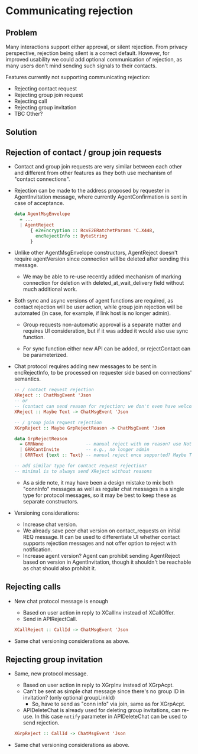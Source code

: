 # Communicating rejection

## Problem

Many interactions support either approval, or silent rejection. From privacy perspective, rejection being silent is a correct default. However, for improved usability we could add optional communication of rejection, as many users don't mind sending such signals to their contacts.

Features currently not supporting communicating rejection:
- Rejecting contact request
- Rejecting group join request
- Rejecting call
- Rejecting group invitation
- TBC Other?

## Solution

## Rejection of contact / group join requests

- Contact and group join requests are very similar between each other and different from other features as they both use mechanism of "contact connections".

- Rejection can be made to the address proposed by requester in AgentInvitation message, where currently AgentConfirmation is sent in case of acceptance.

  ``` haskell
  data AgentMsgEnvelope
    = ...
    | AgentReject
        { e2eEncryption :: RcvE2ERatchetParams 'C.X448,
          encRejectInfo :: ByteString
        }
  ```

- Unlike other AgentMsgEnvelope constructors, AgentReject doesn't require agentVersion since connection will be deleted after sending this message.

  - We may be able to re-use recently added mechanism of marking connection for deletion with deleted_at_wait_delivery field without much additional work.

- Both sync and async versions of agent functions are required, as contact rejection will be user action, while group join rejection will be automated (in case, for example, if link host is no longer admin).

  - Group requests non-automatic approval is a separate matter and requires UI consideration, but if it was added it would also use sync function.

  - For sync function either new API can be added, or rejectContact can be parameterized.

- Chat protocol requires adding new messages to be sent in encRejectInfo, to be processed on requester side based on connections' semantics.

  ```haskell
  -- / contact request rejection
  XReject :: ChatMsgEvent 'Json
  -- or
  -- (contact can send reason for rejection; we don't even have welcome messages in XContact though)
  XReject :: Maybe Text -> ChatMsgEvent 'Json

  -- / group join request rejection
  XGrpReject :: Maybe GrpRejectReason -> ChatMsgEvent 'Json

  data GrpRejectReason
    = GRRNone                -- manual reject with no reason? use Nothing in GRRText instead?
    | GRRCantInvite          -- e.g., no longer admin
    | GRRText {text :: Text} -- manual reject once supported? Maybe Text?

  -- add similar type for contact request rejection?
  -- minimal is to always send XReject without reasons
  ```

  - As a side note, it may have been a design mistake to mix both "connInfo" messages as well as regular chat messages in a single type for protocol messages, so it may be best to keep these as separate constructors.

- Versioning considerations:
  - Increase chat version.
  - We already save peer chat version on contact_requests on initial REQ message. It can be used to differentiate UI whether contact supports rejection messages and not offer option to reject with notification.
  - Increase agent version? Agent can prohibit sending AgentReject based on version in AgentInvitation, though it shouldn't be reachable as chat should also prohibit it.

## Rejecting calls

- New chat protocol message is enough
  - Based on user action in reply to XCallInv instead of XCallOffer.
  - Send in APIRejectCall.

  ```haskell
  XCallReject :: CallId -> ChatMsgEvent 'Json
  ```

- Same chat versioning considerations as above.

## Rejecting group invitation

- Same, new protocol message.
  - Based on user action in reply to XGrpInv instead of XGrpAcpt.
  - Can't be sent as simple chat message since there's no group ID in invitation? (only optional groupLinkId)
    - So, have to send as "conn info" via join, same as for XGrpAcpt.
  - APIDeleteChat is already used for deleting group invitations, can re-use. In this case `notify` parameter in APIDeleteChat can be used to send rejection.

  ```haskell
  XGrpReject :: CallId -> ChatMsgEvent 'Json
  ```

- Same chat versioning considerations as above.
